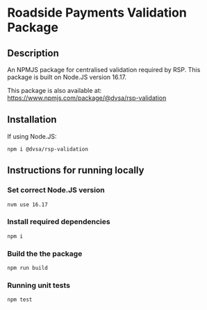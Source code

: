 # Roadside Payments Validation Package

## Description
An NPMJS package for centralised validation required by RSP. This package is built on Node.JS version 16.17.

This package is also available at: https://www.npmjs.com/package/@dvsa/rsp-validation

## Installation
If using Node.JS:

    npm i @dvsa/rsp-validation

## Instructions for running locally
### Set correct Node.JS version

    nvm use 16.17

### Install required dependencies

    npm i

### Build the the package

    npm run build

### Running unit tests

    npm test

